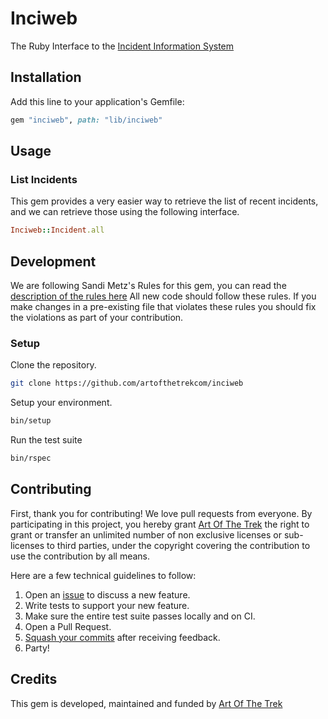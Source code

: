 # Inciweb

The Ruby Interface to the [Incident Information System](https://inciweb.nwcg.gov)

## Installation

Add this line to your application's Gemfile:

```ruby
gem "inciweb", path: "lib/inciweb"
```

## Usage

### List Incidents

This gem provides a very easier way to retrieve the list of recent incidents,
and we can retrieve those using the following interface.

```ruby
Inciweb::Incident.all
```

## Development

We are following Sandi Metz's Rules for this gem, you can read the
[description of the rules here][sandi-metz] All new code should follow these
rules. If you make changes in a pre-existing file that violates these rules you
should fix the violations as part of your contribution.

### Setup

Clone the repository.

```sh
git clone https://github.com/artofthetrekcom/inciweb
```

Setup your environment.

```sh
bin/setup
```

Run the test suite

```sh
bin/rspec
```

## Contributing

First, thank you for contributing! We love pull requests from everyone. By
participating in this project, you hereby grant [Art Of The Trek][artofthetrekcom] the right to grant or transfer an unlimited number of non
exclusive licenses or sub-licenses to third parties, under the copyright covering
the contribution to use the contribution by all means.

Here are a few technical guidelines to follow:

1. Open an [issue][issues] to discuss a new feature.
1. Write tests to support your new feature.
1. Make sure the entire test suite passes locally and on CI.
1. Open a Pull Request.
1. [Squash your commits][squash] after receiving feedback.
1. Party!

## Credits

This gem is developed, maintained and funded by [Art Of The Trek][artofthetrekcom]

[artofthetrekcom]: http://artofthetrek.com
[issues]: https://github.com/artofthetrekcom/inciweb/issues
[squash]: https://github.com/thoughtbot/guides/tree/master/protocol/git#write-a-feature
[sandi-metz]: http://robots.thoughtbot.com/post/50655960596/sandi-metz-rules-for-developers
